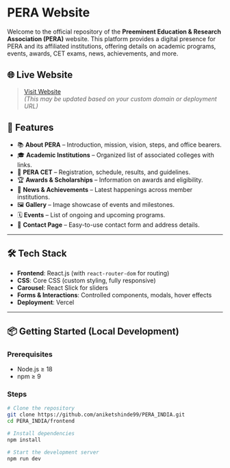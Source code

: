 # PERA Website

Welcome to the official repository of the **Preeminent Education & Research Association (PERA)** website. This platform provides a digital presence for PERA and its affiliated institutions, offering details on academic programs, events, awards, CET exams, news, achievements, and more.

## 🌐 Live Website

> [Visit Website](https://www.peraindia.in/)  
*(This may be updated based on your custom domain or deployment URL)*


## 🚀 Features

- 📚 **About PERA** – Introduction, mission, vision, steps, and office bearers.
- 🎓 **Academic Institutions** – Organized list of associated colleges with links.
- 📝 **PERA CET** – Registration, schedule, results, and guidelines.
- 🏆 **Awards & Scholarships** – Information on awards and eligibility.
- 📰 **News & Achievements** – Latest happenings across member institutions.
- 🖼️ **Gallery** – Image showcase of events and milestones.
- 🗓️ **Events** – List of ongoing and upcoming programs.
- 📩 **Contact Page** – Easy-to-use contact form and address details.

---

## 🛠️ Tech Stack

- **Frontend**: React.js (with `react-router-dom` for routing)
- **CSS**: Core CSS (custom styling, fully responsive)
- **Carousel**: React Slick for sliders
- **Forms & Interactions**: Controlled components, modals, hover effects
- **Deployment**: Vercel

---

## 📦 Getting Started (Local Development)

### Prerequisites

- Node.js ≥ 18
- npm ≥ 9

### Steps

```bash
# Clone the repository
git clone https://github.com/aniketshinde99/PERA_INDIA.git
cd PERA_INDIA/frontend

# Install dependencies
npm install

# Start the development server
npm run dev

